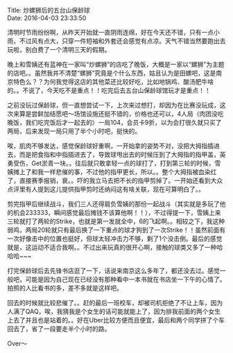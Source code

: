 Title: 炒螺狮后的五台山保龄球  
Date: 2016-04-03 23:33:50  


清明时节雨纷纷啊，从昨天开始就一直阴雨连绵，好在今天还不错，只有一点小雨，不过风有点大，只穿一件短袖和外套还会感觉有点凉。天气不错当然要跑出去玩啦，别白费了一个清明三天的假期。

晚上和雪姨还有蓝神在一家叫“炒螺狮”的店吃了晚饭，大概是一家以“螺狮”为主题的店吧。。虽然我并不清楚“螺狮”究竟是个什么东西，姑且认为是田螺吧，这是南京特色么？？为何我觉得这店的其他菜还比较好吃，比如地锅鸡、酸汤肥牛啥的。。不说了，今天吃不是重点！！吃完后去五台山保龄球馆玩才是重点！！

之前没玩过保龄球，但一直想尝试一下，上次来过想打，却因为在比赛没玩成，这次来算是尝鲜加结愿吧～场馆设施还挺不错的，价格也还可以，4人局（肉团没吃晚饭，我们吃完饭后才一起去的）一局104，会员卡9折，以为会打很久就只买了两局，后来发现一局只用了半个小时吧，挺快的。

唉，肌肉不够发达，感觉保龄球好重啊，一开始拿的姿势不对，没把大拇指插进去，而是把食指和中指插进去了，导致球甩出去的时候压到了大拇指的指甲盖，英勇受伤，Get淤青一块。。往后就只敢拿轻一点的球打了，打到第三轮的时候，雪姨摊上了和我一样悲催的事，不过他的指甲更长，所以。。整个大拇指被血染红了，直接赛季报销，衰。。吓的我立马去把不长的指甲剪掉了。一开始还看到大众点评里有人提到这儿提供指甲剪时还纳闷这有啥关联，现在可算明白了。。

剪完指甲后继续战斗，我们三人还得肩负雪姨的那份一起战斗（其实就是多玩了他的机会233333，瞬间感觉最后摊钱不该算他啊！！），不过得提一下，雪姨上来三轮就打了两轮的Strike，也就是第一发就全中，6的飞起啊。。相较之下，我这种弱鸡，两局20轮就只有最后换了一下重点的球才狗到了一次Strike！！虽然前面有一次好像击中的位置也挺好，但球太轻冲击力不够，剩了1个没击倒。最后的感觉就是，这运动不适合我啊。。不过出来玩真的很开心啊，接触的球类又多了一种哈哈哈~~~

打完保龄球后去先锋书店逛了一下，话说来南京这么多年了，都还没去过。感觉一般吧，可能是因为自己现在已经没有那种看中一本书就在书店坐一下午的心情了。拍照的人比看书的多，差不多就是这样吧。

回去的时候就比较悲催了。。赶的最后一班校车，却被司机拒绝了不让上车，因为人满了QAQ，唉，我猜我是个女生的话可能就能上了，因为排我前面的两个女生上去了并且也是站着的。。好在Uber比较方便而且便宜，最后和两个同学拼了个车回去了，省了一段要走半个小时的路。

Over～

